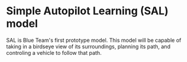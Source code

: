 # Simple Autopilot Learning (SAL) model
SAL is Blue Team's first prototype model. This model will be capable of taking in a birdseye view of its surroundings, planning its path, and controling a vehicle to follow that path.
